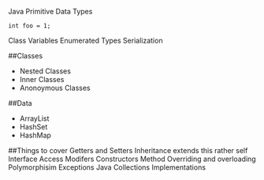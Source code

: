 

Java Primitive Data Types

```
int foo = 1;
```


Class Variables
Enumerated Types
Serialization

##Classes
* Nested Classes
* Inner Classes
* Anonoymous Classes

##Data
* ArrayList
* HashSet
* HashMap

##Things to cover
Getters and Setters
Inheritance
extends
this rather self
Interface
Access Modifers
Constructors
Method Overriding and overloading
Polymorphisim
Exceptions
Java Collections
Implementations
